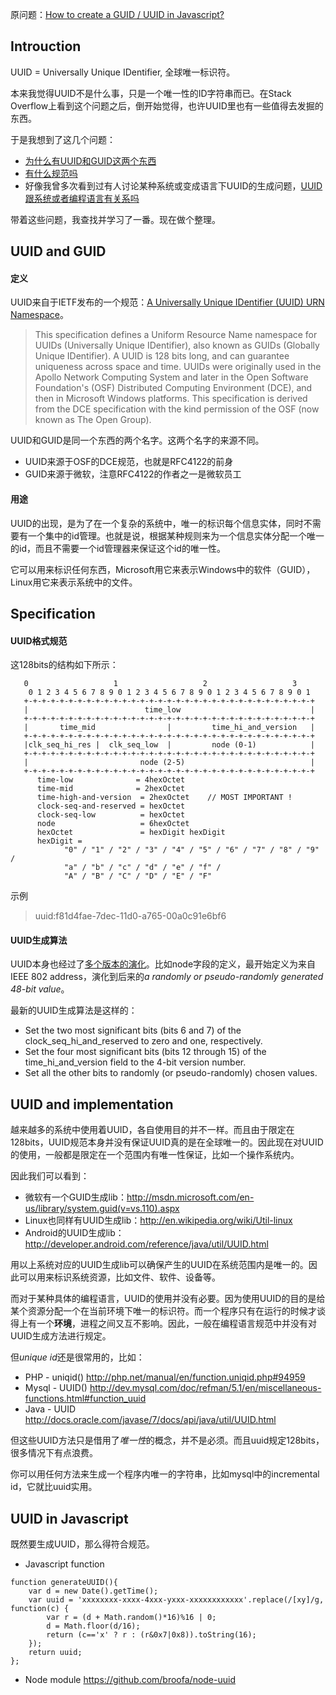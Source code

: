 原问题：[How to create a GUID / UUID in Javascript?](http://stackoverflow.com/questions/105034/how-to-create-a-guid-uuid-in-javascript)

## Introuction
UUID = Universally Unique IDentifier, 全球唯一标识符。

本来我觉得UUID不是什么事，只是一个唯一性的ID字符串而已。在Stack Overflow上看到这个问题之后，倒开始觉得，也许UUID里也有一些值得去发掘的东西。

于是我想到了这几个问题：

* [为什么有UUID和GUID这两个东西](#uuid-and-guid)
* [有什么规范吗](#specification)
* 好像我曾多次看到过有人讨论某种系统或变成语言下UUID的生成问题，[UUID跟系统或者编程语言有关系吗](#uuid-and-implementation)

带着这些问题，我查找并学习了一番。现在做个整理。

## UUID and GUID
#### 定义
UUID来自于IETF发布的一个规范：[A Universally Unique IDentifier (UUID) URN Namespace](http://www.ietf.org/rfc/rfc4122.txt)。
> This specification defines a Uniform Resource Name namespace for UUIDs (Universally Unique IDentifier), also known as GUIDs (Globally Unique IDentifier).  A UUID is 128 bits long, and can guarantee uniqueness across space and time.  UUIDs were originally used in the Apollo Network Computing System and later in the Open Software Foundation's (OSF) Distributed Computing Environment (DCE), and then in Microsoft Windows platforms.
This specification is derived from the DCE specification with the kind permission of the OSF (now known as The Open Group).

UUID和GUID是同一个东西的两个名字。这两个名字的来源不同。

* UUID来源于OSF的DCE规范，也就是RFC4122的前身
* GUID来源于微软，注意RFC4122的作者之一是微软员工

#### 用途
UUID的出现，是为了在一个复杂的系统中，唯一的标识每个信息实体，同时不需要有一个集中的id管理。也就是说，根据某种规则来为一个信息实体分配一个唯一的id，而且不需要一个id管理器来保证这个id的唯一性。

它可以用来标识任何东西，Microsoft用它来表示Windows中的软件（GUID），Linux用它来表示系统中的文件。

## Specification
#### UUID格式规范
这128bits的结构如下所示：
```
   0                   1                   2                   3
    0 1 2 3 4 5 6 7 8 9 0 1 2 3 4 5 6 7 8 9 0 1 2 3 4 5 6 7 8 9 0 1
   +-+-+-+-+-+-+-+-+-+-+-+-+-+-+-+-+-+-+-+-+-+-+-+-+-+-+-+-+-+-+-+-+
   |                          time_low                             |
   +-+-+-+-+-+-+-+-+-+-+-+-+-+-+-+-+-+-+-+-+-+-+-+-+-+-+-+-+-+-+-+-+
   |       time_mid                |         time_hi_and_version   |
   +-+-+-+-+-+-+-+-+-+-+-+-+-+-+-+-+-+-+-+-+-+-+-+-+-+-+-+-+-+-+-+-+
   |clk_seq_hi_res |  clk_seq_low  |         node (0-1)            |
   +-+-+-+-+-+-+-+-+-+-+-+-+-+-+-+-+-+-+-+-+-+-+-+-+-+-+-+-+-+-+-+-+
   |                         node (2-5)                            |
   +-+-+-+-+-+-+-+-+-+-+-+-+-+-+-+-+-+-+-+-+-+-+-+-+-+-+-+-+-+-+-+-+
      time-low              = 4hexOctet
      time-mid              = 2hexOctet
      time-high-and-version  = 2hexOctet    // MOST IMPORTANT !
      clock-seq-and-reserved = hexOctet
      clock-seq-low          = hexOctet
      node                   = 6hexOctet
      hexOctet               = hexDigit hexDigit
      hexDigit =
            "0" / "1" / "2" / "3" / "4" / "5" / "6" / "7" / "8" / "9" /
            "a" / "b" / "c" / "d" / "e" / "f" /
            "A" / "B" / "C" / "D" / "E" / "F"
```
示例
> uuid:f81d4fae-7dec-11d0-a765-00a0c91e6bf6

#### UUID生成算法
UUID本身也经过了[多个版本的演化](http://en.wikipedia.org/wiki/Universally_unique_identifier#Variants_and_versions)。比如node字段的定义，最开始定义为来自IEEE 802 address，演化到后来的*a randomly or pseudo-randomly generated 48-bit value*。

最新的UUID生成算法是这样的：

 * Set the two most significant bits (bits 6 and 7) of the clock_seq_hi_and_reserved to zero and one, respectively.
 * Set the four most significant bits (bits 12 through 15) of the time_hi_and_version field to the 4-bit version number.
 * Set all the other bits to randomly (or pseudo-randomly) chosen values.

## UUID and implementation
越来越多的系统中使用着UUID，各自使用目的并不一样。而且由于限定在128bits，UUID规范本身并没有保证UUID真的是在全球唯一的。因此现在对UUID的使用，一般都是限定在一个范围内有唯一性保证，比如一个操作系统内。

因此我们可以看到：

* 微软有一个GUID生成lib：http://msdn.microsoft.com/en-us/library/system.guid(v=vs.110).aspx
* Linux也同样有UUID生成lib：http://en.wikipedia.org/wiki/Util-linux
* Android的UUID生成lib：http://developer.android.com/reference/java/util/UUID.html

用以上系统对应的UUID生成lib可以确保产生的UUID在系统范围内是唯一的。因此可以用来标识系统资源，比如文件、软件、设备等。

而对于某种具体的编程语言，UUID的使用并没有必要。因为使用UUID的目的是给某个资源分配一个在当前环境下唯一的标识符。而一个程序只有在运行的时候才谈得上有一个**环境**，进程之间又互不影响。因此，一般在编程语言规范中并没有对UUID生成方法进行规定。

但*unique id*还是很常用的，比如：

* PHP - uniqid() http://php.net/manual/en/function.uniqid.php#94959
* Mysql - UUID() http://dev.mysql.com/doc/refman/5.1/en/miscellaneous-functions.html#function_uuid
* Java - UUID http://docs.oracle.com/javase/7/docs/api/java/util/UUID.html

但这些UUID方法只是借用了*唯一性*的概念，并不是必须。而且uuid规定128bits，很多情况下有点浪费。

你可以用任何方法来生成一个程序内唯一的字符串，比如mysql中的incremental id，它就比uuid实用。

## UUID in Javascript

既然要生成UUID，那么得符合规范。

* Javascript function
```
function generateUUID(){
    var d = new Date().getTime();
    var uuid = 'xxxxxxxx-xxxx-4xxx-yxxx-xxxxxxxxxxxx'.replace(/[xy]/g, function(c) {
        var r = (d + Math.random()*16)%16 | 0;
        d = Math.floor(d/16);
        return (c=='x' ? r : (r&0x7|0x8)).toString(16);
    });
    return uuid;
};
```
* Node module
https://github.com/broofa/node-uuid